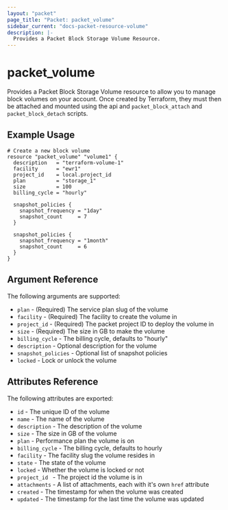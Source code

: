 ```yaml
---
layout: "packet"
page_title: "Packet: packet_volume"
sidebar_current: "docs-packet-resource-volume"
description: |-
  Provides a Packet Block Storage Volume Resource.
---
```


# packet\_volume

Provides a Packet Block Storage Volume resource to allow you to
manage block volumes on your account.
Once created by Terraform, they must then be attached and mounted
using the api and `packet_block_attach` and `packet_block_detach`
scripts.

## Example Usage

```hcl
# Create a new block volume
resource "packet_volume" "volume1" {
  description   = "terraform-volume-1"
  facility      = "ewr1"
  project_id    = local.project_id
  plan          = "storage_1"
  size          = 100
  billing_cycle = "hourly"

  snapshot_policies {
    snapshot_frequency = "1day"
    snapshot_count     = 7
  }

  snapshot_policies {
    snapshot_frequency = "1month"
    snapshot_count     = 6
  }
}
```

## Argument Reference

The following arguments are supported:

* `plan` - (Required) The service plan slug of the volume
* `facility` - (Required) The facility to create the volume in
* `project_id` - (Required) The packet project ID to deploy the volume in
* `size` - (Required) The size in GB to make the volume
* `billing_cycle` - The billing cycle, defaults to "hourly"
* `description` - Optional description for the volume
* `snapshot_policies` - Optional list of snapshot policies
* `locked` - Lock or unlock the volume

## Attributes Reference

The following attributes are exported:

* `id` - The unique ID of the volume
* `name` - The name of the volume
* `description` - The description of the volume
* `size` - The size in GB of the volume
* `plan` - Performance plan the volume is on
* `billing_cycle` - The billing cycle, defaults to hourly
* `facility` - The facility slug the volume resides in
* `state` - The state of the volume
* `locked` - Whether the volume is locked or not
* `project_id ` - The project id the volume is in
* `attachments` - A list of attachments, each with it's own `href` attribute
* `created` - The timestamp for when the volume was created
* `updated` - The timestamp for the last time the volume was updated
